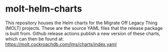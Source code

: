 # molt-helm-charts

This repository houses the Helm charts for the Migrate Off Legacy Thing (MOLT) projects. These are the source YAML files that the release package is built from. Github release actions publish a new version of these charts, which can then be found at: https://molt.cockroachdb.com/lms/charts/index.yaml
